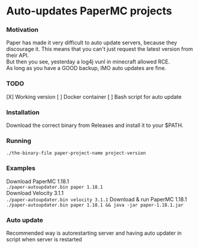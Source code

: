 # Auto-updates PaperMC projects

### Motivation

Paper has made it very difficult to auto update servers, because they discourage it. This means that you can't just request the latest version from their API.  
But then you see, yesterday a log4j vunl in minecraft allowed RCE.  
As long as you have a GOOD backup, IMO auto updates are fine.

### TODO
[X] Working version
[ ] Docker container
[ ] Bash script for auto update

### Installation

Download the correct binary from Releases and install it to your $PATH.  

### Running

`./the-binary-file paper-project-name project-version`  

### Examples  

Download PaperMC 1.18.1  
`./paper-autoupdater.bin paper 1.18.1`  
Download Velocity 3.1.1  
`./paper-autoupdater.bin velocity 3.1.1`
Download & run PaperMC 1.18.1
`./paper-autoupdater.bin paper 1.18.1 && java -jar paper-1.18.1.jar`

### Auto update

Recommended way is autorestarting server and having auto updater in script when server is restarted
